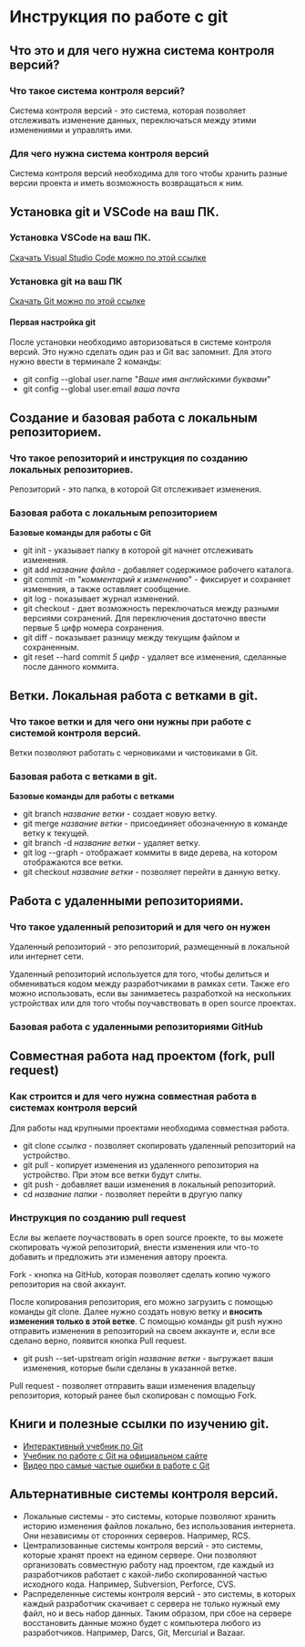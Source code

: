 # Инструкция по работе с git

## Что это и для чего нужна система контроля версий?

### Что такое система контроля версий?

Система контроля версий - это система, которая позволяет отслеживать изменение данных, переключаться между этими изменениями и управлять ими.

### Для чего нужна система контроля версий

Система контроля версий необходима для того чтобы хранить разные версии проекта и иметь возможность возвращаться к ним.

## Установка git и VSCode на ваш ПК.

### Установка VSCode на ваш ПК.

[Скачать Visual Studio Code можно по этой ссылке](https://code.visualstudio.com/download)

### Установка git на ваш ПК

[Скачать Git можно по этой ссылке](https://git-scm.com/downloads)

#### Первая настройка git

После установки необходимо авторизоваться в системе контроля версий. Это нужно сделать один раз и Git вас запомнит. Для этого нужно ввести в терминале 2 команды:

* git config --global user.name "*Ваше имя английскими буквами*"
* git config --global user.email *ваша почта*

## Создание и базовая работа с локальным репозиторием.

### Что такое репозиторий и инструкция по созданию локальных репозиториев.

Репозиторий - это папка, в которой Git отслеживает изменения.

### Базовая работа с локальным репозиторием

**Базовые команды для работы с Git**

* git init - указывает папку в которой git начнет отслеживать изменения.
* git add *название файла* - добавляет содержимое рабочего каталога. 
* git commit -m "*комментарий к изменению*" - фиксирует и сохраняет изменения, а также оставляет сообщение.
* git log - показывает журнал изменений.
* git checkout - дает возможность переключаться между разными версиями сохранений. Для переключения достаточно ввести первые 5 цифр номера сохранения.
* git diff - показывает разницу между текущим файлом и сохраненным.
* git reset --hard commit *5 цифр* - удаляет все изменения, сделанные после данного коммита.


## Ветки. Локальная работа с ветками в git.

### Что такое ветки и для чего они нужны при работе с системой контроля версий.

Ветки позволяют работать с черновиками и чистовиками в Git.

### Базовая работа с ветками в git.

**Базовые команды для работы с ветками**

* git branch *название ветки* - создает новую ветку.
* git merge *название ветки* - присоединяет обозначенную в команде ветку к текущей.
* git branch -d *название ветки* - удаляет ветку.
* git log --graph - отображает коммиты в виде дерева, на котором отображаются все ветки.
* git checkout *название ветки* - позволяет перейти в данную ветку.

## Работа с удаленными репозиториями.

### Что такое удаленный репозиторий и для чего он нужен

Удаленный репозиторий - это репозиторий, размещенный в локальной или интернет сети.

Удаленный репозиторий используется для того, чтобы делиться и обмениваться кодом между разработчиками в рамках сети. Также его можно использовать, если вы занимаетесь разработкой на нескольких устройствах или для того чтобы поучавствовать в open source проектах.

### Базовая работа с удаленными репозиториями GitHub

## Совместная работа над проектом (fork, pull request)

### Как строится и для чего нужна совместная работа в системах контроля версий

Для работы над крупными проектами необходима совместная работа.

* git clone *ссылка* - позволяет скопировать удаленный репозиторий на устройство.
* git pull - копирует изменения из удаленного репозитория на устройство. При этом все ветки будут слиты.
* git push - добавляет ваши изменения в локальный репозиторий.
* cd *название папки* - позволяет перейти в другую папку

### Инструкция по созданию pull request

Если вы желаете поучаствовать в open source проекте, то вы можете скопировать чужой репозиторий, внести изменения или что-то добавить и предложить эти изменения автору проекта.

Fork - кнопка на GitHub, которая  позволяет сделать копию чужого репозитория на свой аккаунт.

После копирования репозитория, его можно загрузить с помощью команды git clone. Далее нужно создать новую ветку и **вносить изменения только в этой ветке**. С помощью команды git push нужно отправить изменения в репозиторий на своем аккаунте и, если все сделано верно, появится кнопка Pull request.

* git push --set-upstream origin *название ветки* - выгружает ваши изменения, которые были сделаны в указанной ветке.

Pull request  - позволяет отправить ваши изменения владельцу репозитория, который ранее был скопирован с помощью Fork.

## Книги и полезные ссылки по изучению git.

* [Интерактивный учебник по Git](https://learngitbranching.js.org/?locale=ru_RU)
* [Учебник по работе с Git на официальном сайте](https://git-scm.com/book/ru/v2)
* [Видео про самые частые ошибки в работе с Git](https://www.youtube.com/watch?v=2aTc37XwSj0&t=210s)
## Альтернативные системы контроля версий.

* Локальные системы - это системы, которые позволяют хранить историю изменения файлов локально, без использования интернета. Они независимы от сторонних серверов. Например, RCS.
* Централизованные системы контроля версий - это системы, которые хранят проект на едином сервере. Они позволяют организовать совместную работу над проектом, где каждый из разработчиков работает с какой-либо скопированной частью исходного кода. Например, Subversion, Perforce, CVS.
* Распределенные системы контроля версий - это системы, в которых каждый разработчик скачивает с сервера не только нужный ему файл, но и весь набор данных. Таким образом, при сбое на сервере восстановить данные можно будет с компьютера любого из разработчиков. Например, Darcs, Git, Mercurial и Bazaar.
